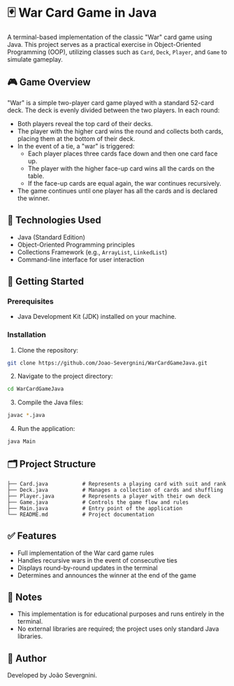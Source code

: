 # 🃏 War Card Game in Java

A terminal-based implementation of the classic "War" card game using Java. This project serves as a practical exercise in Object-Oriented Programming (OOP), utilizing classes such as `Card`, `Deck`, `Player`, and `Game` to simulate gameplay.

## 🎮 Game Overview

"War" is a simple two-player card game played with a standard 52-card deck. The deck is evenly divided between the two players. In each round:

- Both players reveal the top card of their decks.
- The player with the higher card wins the round and collects both cards, placing them at the bottom of their deck.
- In the event of a tie, a "war" is triggered:
  - Each player places three cards face down and then one card face up.
  - The player with the higher face-up card wins all the cards on the table.
  - If the face-up cards are equal again, the war continues recursively.
- The game continues until one player has all the cards and is declared the winner.

## 🧰 Technologies Used

- Java (Standard Edition)
- Object-Oriented Programming principles
- Collections Framework (e.g., `ArrayList`, `LinkedList`)
- Command-line interface for user interaction

## 🚀 Getting Started

### Prerequisites

- Java Development Kit (JDK) installed on your machine.

### Installation

1. Clone the repository:

```bash
git clone https://github.com/Joao-Severgnini/WarCardGameJava.git
```

2. Navigate to the project directory:

```bash
cd WarCardGameJava
```

3. Compile the Java files:

```bash
javac *.java
```

4. Run the application:

```bash
java Main
```

## 🗂️ Project Structure

```
├── Card.java           # Represents a playing card with suit and rank
├── Deck.java           # Manages a collection of cards and shuffling
├── Player.java         # Represents a player with their own deck
├── Game.java           # Controls the game flow and rules
├── Main.java           # Entry point of the application
└── README.md           # Project documentation
```

## ✅ Features

- Full implementation of the War card game rules
- Handles recursive wars in the event of consecutive ties
- Displays round-by-round updates in the terminal
- Determines and announces the winner at the end of the game

## 📝 Notes

- This implementation is for educational purposes and runs entirely in the terminal.
- No external libraries are required; the project uses only standard Java libraries.

## 👤 Author

Developed by João Severgnini.
